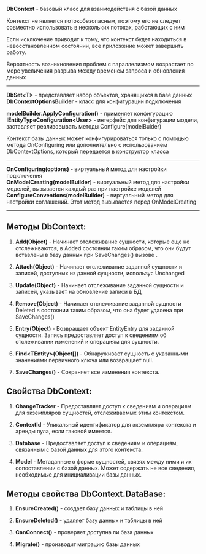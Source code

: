 **DbContext** - базовый класс для взаимодействия с базой данных

Контекст не является потокобезопасным, поэтому его не следует совместно использовать в нескольких потоках, работающих с ним

Если исключение приводит к тому, что контекст будет находиться в невосстановленном состоянии, все приложение может завершить работу.

Вероятность возникновения проблем с параллелизмом возрастает по мере увеличения разрыва между временем запроса и обновления данных

---

**DbSet\<T>** - представляет набор объектов, хранящихся в базе данных  
**DbContextOptionsBuilder** - класс для конфигурации подключения

**modelBuilder.ApplyConfiguration()** - применяет конфигурацию  
**IEntityTypeConfiguration\<User>** - интерфейс для конфигурации модели, заставляет реализовывать методы Configure(modelBuider)

Контекст базы данных может конфигурироваться только с помощью метода OnConfiguring или дополнительно с использованием DbContextOptions, который передается в конструктор класса

---

**OnConfiguring(options)** - виртуальный метод для настройки подключения  
**OnModelCreating(modelBuilder**) - виртуальный метод для настройки моделей, вызывается каждый раз при настройке моделей  
**ConfigureConventions(modelBuilder)** - виртуальный метод для настройки соглашений. Этот метод вызывается перед OnModelCreating

---

## Методы DbContext:

1. **Add(Object)** - Начинает отслеживание сущности, которые еще не отслеживаются, в Added состоянии таким образом, что они будут вставлены в базу данных при SaveChanges() вызове .
    
2. **Attach(Object)** - Начинает отслеживание заданной сущности и записей, доступных из данной сущности, используя Unchanged
    
3. **Update(Object)** - Начинает отслеживание заданной сущности и записей, указывает на обновление записи в БД
    
4. **Remove(Object)** - Начинает отслеживание заданной сущности Deleted в состоянии таким образом, что она будет удалена при SaveChanges()
    
5. **Entry(Object)** - Возвращает объект EntityEntry для заданной сущности. Запись предоставляет доступ к сведениям об отслеживании изменений и операциям для сущности.
    
6. **Find\<TEntity>(Object[])** - Обнаруживает сущность с указанными значениями первичного ключа или возвращает null.
    
7. **SaveChanges()** - Сохраняет все изменения контекста.
    

## Свойства DbContext:

1. **ChangeTracker** - Предоставляет доступ к сведениям и операциям для экземпляров сущностей, отслеживаемых этим контекстом.
    
2. **ContextId** - Уникальный идентификатор для экземпляра контекста и аренды пула, если таковой имеется.
    
3. **Database** - Предоставляет доступ к сведениям и операциям, связанным с базой данных для этого контекста.
    
4. **Model** - Метаданные о форме сущностей, связях между ними и их сопоставлении с базой данных. Может содержать не все сведения, необходимые для инициализации базы данных.
    

## Методы свойства DbContext.DataBase:

1. **EnsureCreated()** - создает базу данных и таблицы в ней
    
2. **EnsureDeleted()** - удаляет базу данных и таблицы в ней
    
3. **CanConnect()** - проверяет доступна ли база данных
    
4. **Migrate()** - производит миграцию базы данных